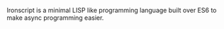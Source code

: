 Ironscript is a minimal LISP like programming language built over ES6 to make async programming easier.

